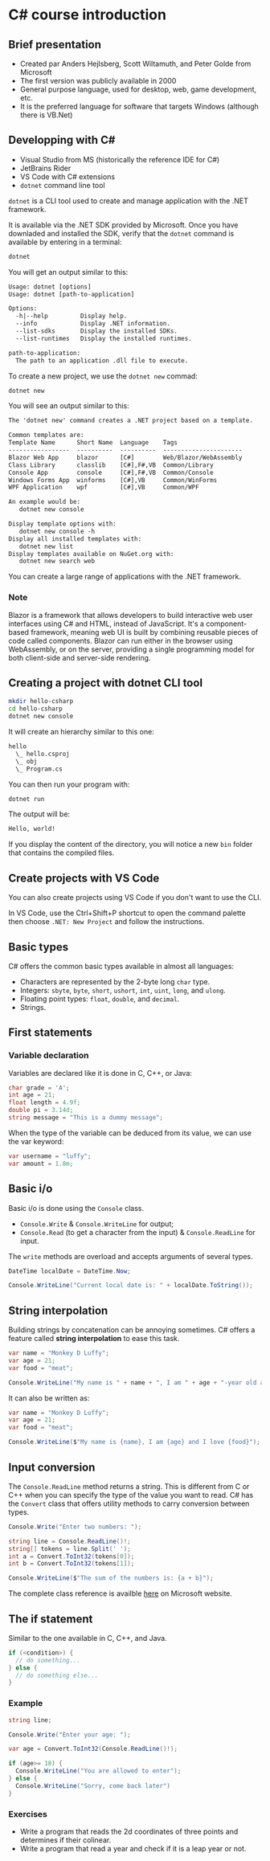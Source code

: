 # C# course introduction

## Brief presentation

- Created par Anders Hejlsberg, Scott Wiltamuth, and Peter Golde from Microsoft
- The first version was publicly available in 2000
- General purpose language, used for desktop, web, game development, etc.
- It is the preferred language for software that targets Windows (although there is VB.Net) 

## Developping with C#

- Visual Studio from MS (historically the reference IDE for C#)
- JetBrains Rider
- VS Code with C# extensions
- `dotnet` command line tool

`dotnet` is a CLI tool used to create and manage application with the .NET framework.

It is available via the .NET SDK provided by Microsoft. Once you have downladed and installed the SDK,
verify that the `dotnet` command is available by entering in a terminal: 

```sh
dotnet
```

You will get an output similar to this:

```txt
Usage: dotnet [options]
Usage: dotnet [path-to-application]

Options:
  -h|--help         Display help.
  --info            Display .NET information.
  --list-sdks       Display the installed SDKs.
  --list-runtimes   Display the installed runtimes.

path-to-application:
  The path to an application .dll file to execute.
```

To create a new project, we use the `dotnet new` commad:

```sh
dotnet new
```

You will see an output similar to this:

```txt
The 'dotnet new' command creates a .NET project based on a template.

Common templates are:
Template Name      Short Name  Language    Tags
-----------------  ----------  ----------  ----------------------
Blazor Web App     blazor      [C#]        Web/Blazor/WebAssembly
Class Library      classlib    [C#],F#,VB  Common/Library
Console App        console     [C#],F#,VB  Common/Console
Windows Forms App  winforms    [C#],VB     Common/WinForms
WPF Application    wpf         [C#],VB     Common/WPF

An example would be:
   dotnet new console

Display template options with:
   dotnet new console -h
Display all installed templates with:
   dotnet new list
Display templates available on NuGet.org with:
   dotnet new search web
```

You can create a large range of applications with the .NET framework.

### Note

Blazor is a framework that allows developers to build interactive web user interfaces using C# and HTML, instead of
JavaScript. It's a component-based framework, meaning web UI is built by combining reusable pieces of code called
components. Blazor can run either in the browser using WebAssembly, or on the server, providing a single programming
model for both client-side and server-side rendering.

## Creating a project with dotnet CLI tool

```sh
mkdir hello-csharp
cd hello-csharp
dotnet new console
```

It will create an hierarchy similar to this one:

```txt
hello
  \_ hello.csproj
  \_ obj
  \_ Program.cs
```

You can then run your program with:

```sh
dotnet run
```

The output will be:

```txt
Hello, world!
```

If you display the content of the directory, you will notice a new `bin`  folder that contains the compiled files.

## Create projects with VS Code

You can also create projects using VS Code if you don't want to use the CLI.

In VS Code, use the Ctrl+Shift+P shortcut to open the command palette then choose `.NET: New Project` and follow
the instructions.

## Basic types

C# offers the common basic types available in almost all languages:

- Characters are represented by the 2-byte long `char` type.
- Integers: `sbyte`, `byte`, `short`, `ushort`, `int`, `uint`, `long`, and `ulong`.
- Floating point types: `float`, `double`, and `decimal`.
- Strings.

## First statements

### Variable declaration

Variables are declared like it is done in C, C++, or Java:

```csharp
char grade = 'A';
int age = 21;
float length = 4.9f;
double pi = 3.14d;
string message = "This is a dummy message";
```

When the type of the variable can be deduced from its value, we can use the var keyword:

```csharp
var username = "luffy";
var amount = 1.8m;
```

## Basic i/o

Basic i/o is done using the `Console` class.

- `Console.Write` & `Console.WriteLine` for output;
- `Console.Read` (to get a character from the input) & `Console.ReadLine` for input.

The `write` methods are overload and accepts arguments of several types.

```csharp
DateTime localDate = DateTime.Now;

Console.WriteLine("Current local date is: " + localDate.ToString());
```

## String interpolation

Building strings by concatenation can be annoying sometimes. C# offers a feature called **string interpolation**
to ease this task.

```csharp
var name = "Monkey D Luffy";
var age = 21;
var food = "meat";

Console.WriteLine("My name is " + name + ", I am " + age + "-year old and I love " + food);
```

It can also be written as:

```csharp
var name = "Monkey D Luffy";
var age = 21;
var food = "meat";

Console.WriteLine($"My name is {name}, I am {age} and I love {food}");
```

## Input conversion

The `Console.ReadLine` method returns a string. This is different from C or C++ when you can specify the type of
the value you want to read. C# has the `Convert` class that offers utility methods to carry conversion between types.

```csharp
Console.Write("Enter two numbers: ");

string line = Console.ReadLine()!;
string[] tokens = line.Split(' ');
int a = Convert.ToInt32(tokens[0]);
int b = Convert.ToInt32(tokens[1]);

Console.WriteLine($"The sum of the numbers is: {a + b}");
```

The complete class reference is availble [here](https://learn.microsoft.com/en-us/dotnet/api/system.convert?view=net-9.0)
on Microsoft website.

## The if statement

Similar to the one available in C, C++, and Java.

```csharp
if (<condition>) {
  // do something...
} else {
  // do something else...
}
```

### Example

```csharp
string line;

Console.Write("Enter your age: ");

var age = Convert.ToInt32(Console.ReadLine()!);

if (age>= 18) {
  Console.WriteLine("You are allowed to enter");
} else {
  Console.WriteLine("Sorry, come back later")
}
```

### Exercises

- Write a program that reads the 2d coordinates of three points and determines if their colinear.
- Write a program that read a year and check if it is a leap year or not.
